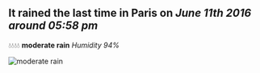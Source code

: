 ## It rained the last time in Paris on *June 11th 2016 around 05:58 pm*
💧💧💧💧  **moderate rain** *Humidity 94%*

![moderate rain](http://openweathermap.org/img/w/10d.png)
